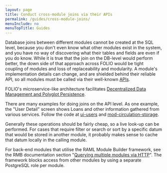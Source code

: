 ```yaml
---
layout: page
title: Conduct cross-module joins via their APIs
permalink: /guides/cross-module-joins/
menuInclude: no
menuTopTitle: Guides
---
```


Database joins between different modules cannot be created at the SQL level, because you don't even know what other modules exist in the system, and you have no way of discovering what their tables and fields are even if you do know.
While it is true that the join on the DB-level would perform better, the down side of that approach across FOLIO would be tight coupling of modules and loss of replaceability and modularity.
A module's implementation details can change, and are shielded behind their reliable API, so all modules must be called via their well-known [APIs](/reference/api/).

FOLIO's microservice-like architecture facilitates [Decentralized Data Management and Polyglot Persistence](https://www.martinfowler.com/articles/microservices.html#DecentralizedDataManagement).

There are many examples for doing joins on the API level.
As one example, the "User Detail" screen shows Loans and other information gathered from various services.
Follow the code at [ui-users](https://github.com/folio-org/ui-users) and [mod-circulation-storage](https://github.com/folio-org/mod-circulation-storage).

Generally these operations should be fairly cheap, so a live look-up can be performed. For cases that require filter or search or sort by a specific datum that would be stored in another module, it probably makes sense to cache that datum locally in the calling module.

For back-end modules that utilise the RAML Module Builder framework, see the RMB documentation section
"[Querying multiple modules via HTTP](https://github.com/folio-org/raml-module-builder/blob/master/README.md#querying-multiple-modules-via-http)".
The framework blocks access from other modules by using a separate PostgreSQL role per module.

